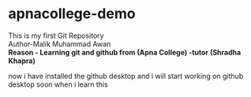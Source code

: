 # apnacollege-demo
This is my first Git Repository
<br>
Author-Malik Muhammad Awan
<br> 
<b>Reason - Learning git and github from (Apna College) -tutor (Shradha Khapra)</b>
<p>now i have installed the github desktop and i will start working on github desktop soon when i learn this</p>